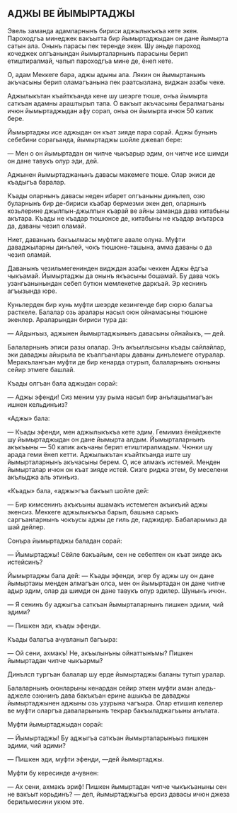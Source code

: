 ## АДЖЫ ВЕ ЙЫМЫРТАДЖЫ

Эвель заманда адамларнынъ бириси аджылыкъкъа кете экен.
Пароходгъа минеджек вакъытта бир йымыртаджыдан он дане йымырта сатын ала.
Онынъ парасы пек теренде экен.
Шу аньде пароход кочеджек олгъанындан йымырталарнынъ парасыны берип етиштиралмай, чапып пароходгъа мине де, ёнеп кете.

О, адам Меккеге бара, аджы адыны ала.
Лякин он йымыртанынъ акъчасыны берип оламагъанына пек раатсызлана, виджан азабы чеке.

Аджылыкътан къайткъанда кене шу шеэрге тюше, онъа йымырта саткъан адамны араштырып тапа.
О вакъыт акъчасыны бералмагъаны ичюн йымыртаджыдан афу сорап, онъа он йымырта ичюн 50 капик бере.

Йымыртаджы исе аджыдан он къат зияде пара сорай.
Аджы бунынъ себебини сорагьанда, йымыртаджы шойле джевап бере:

— Мен о он йымыртадан он чипче чыкъарыр эдим, он чипче исе шимди он дане тавукъ олур эди, дей.

Аджынен йымыртаджанынъ давасы макемеге тюше.
Олар экиси де къадыгъа баралар.

Къады оларнынъ давасы неден ибарет олгъаныны динълеп, озю буларнынъ бир де-бириси къабар бермезми экен деп, оларнынъ козьлерине джылпын-джылпын къарай ве айны заманда дава китабыны акътара.
Къады не къадар тюшюнсе де, китабыны не къадар акътарса да, даваны чезип оламай.

Ниет, даванынъ бакъылмасы муфтиге авале олуна.
Муфти даваджыларны динълей, чокъ тюшюне-ташына, амма даваны о да чезип оламай.

Даванынъ чезильмегенинден видждан азабы чеккен Аджы ёдгъа чыкъамай.
Йымыртаджы да онынъ якъасыны бошамай.
Бу дава чокъ узангьанынындан себеп бутюн мемлекетке даркъай.
Эр кеснинъ агъызында юре.

Куньлерден бир кунь муфти шеэрде кезингенде бир сюрю балагъа расткеле.
Балалар озь аралары насыл оюн ойнамасыны тюшюне экенлер.
Араларындан бириси тура да:

— Айдынъыз, аджынен йымыртаджынынъ давасыны ойнайыкъ, — дей.

Балаларнынъ эписи разы олалар.
Энъ акъыллысыны къады сайлайлар, эки даваджы айырыла ве къалгъанлары даваны динълемеге отуралар.
Меракълангьан муфти де бир кенарда отурып, балаларнынъ оюныны сейир этмеге башлай.

Къады олгъан бала аджыдан сорай:

— Аджы эфенди!
Сиз меним узу рыма насыл бир анълашылмагъан ишнен кельдинъиз?

«Аджы» бала:

— Къады эфенди, мен аджылыкъкъа кете эдим.
Гемимиз ёнейджекте шу йымыртаджыдан он дане йымырта алдым.
Йымырталарнынъ акъкъыны — 50 капик акъчаны берип етиштиралмадым.
Чюнки шу арада геми ёнеп кетти.
Аджылыкътан къайткъанда иште шу йымырталарнынъ акъчасыны берем.
О, исе алмакъ истемей.
Менден йымырталар ичюн он къат зияде истей.
Сизге риджа этем, бу меселени акълыджа аль этинъиз.

«Къады» бала, «аджы»гъа бакъып шойле дей:

— Бир кимсенинъ акъкъыны ашамакъ истемеген акъикъий аджы экенсиз.
Меккеге аджылыкъкъа барып, башына сарыкъ саргъанларнынъ чокъусы аджы де гиль де, гаджидир.
Бабаларымыз да шай дейлер.

Сонъра йымыртаджы баладан сорай:

— Йымыртаджы!
Сёйле бакъайым, сен не себептен он къат зияде акъ истейсинъ?

Йымыртаджы бала дей: — Къады эфенди, эгер бу аджы шу он дане йымыртаиы менден алмагъан олса, мен он йымыртадан он дане чипче адыр эдим, олар да шимди он дане тавукъ олур эдилер.
Шунынъ ичюн.

— Я сенинъ бу аджыгъа саткъан йымырталарнынъ пишкен эдими, чий эдими?

— Пишкен эди, къады эфенди.

Къады балагъа ачувланып багъыра:

— Ой сени, ахмакъ!
Не, акъылынъны ойнаттынъмы?
Пишкен йымыртадан чипче чыкъармы?

Динълсп тургъан балалар шу ерде йымыртаджы баланы тутып уралар.

Балаларнынъ оюнларыны кенардан сейир эткен муфти аман аледь-аджеле озюнинъ дава бакъкъан ерине ашыкъа ве даваджы йымыртаджынен аджыны озь узурына чагъыра.
Олар етишип келелер ве муфти оларгъа даваларынынъ текрар бакъыладжагъыны анълата.

Муфти йымыртаджыдан сорай:

— Йымыртаджы!
Бу аджыгъа саткъан йымырталарынъыз пишкен эдими, чий эдими?

— Пишкен эди, муфти эфенди, —дей йымыртаджы.

Муфти бу кересинде ачувнен:

— Ах сени, ахмакъ эриф!
Пишкен йымыртадан чипче чыкъкъаныны сен не вакъыт корьдинъ? — деп, йымыртаджыгъа ерсиз давасы ичюн джеза берильмесини укюм эте.
